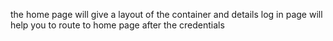 the home page will give a layout of the container and details 
log in page will help you to route to home page after the credentials 
